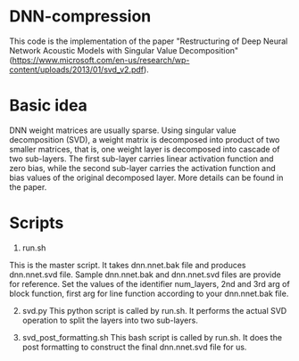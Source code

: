 # DNN-compression

This code is the implementation of the paper "Restructuring of Deep Neural 
Network Acoustic Models with Singular Value Decomposition" 
(https://www.microsoft.com/en-us/research/wp-content/uploads/2013/01/svd_v2.pdf). 

# Basic idea
DNN weight matrices are usually sparse. Using singular value decomposition 
(SVD), a weight matrix is decomposed into product of two smaller matrices, 
that is, one weight layer is decomposed into cascade of two sub-layers. 
The first sub-layer carries linear activation function and zero bias, 
while the second sub-layer carries the activation function and bias values of 
the original decomposed layer. More details can be found in the paper. 

# Scripts
1. run.sh

This is the master script. 
It takes dnn.nnet.bak file and produces dnn.nnet.svd file. 
Sample dnn.nnet.bak and dnn.nnet.svd files are provide for reference.
Set the values of the identifier num_layers, 2nd and 3rd arg of block 
function, first arg for line function according to your dnn.nnet.bak file. 

2. svd.py 
This python script is called by run.sh. It performs the actual SVD operation to
split the layers into two sub-layers. 

3. svd_post_formatting.sh
This bash script is called by run.sh. It does the post formatting to 
construct the final dnn.nnet.svd file for us. 
